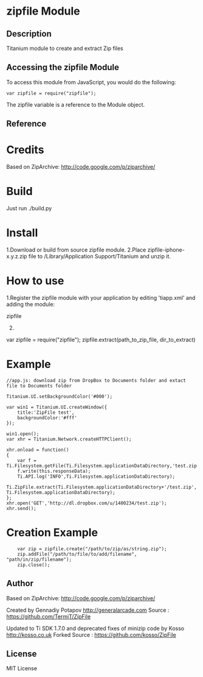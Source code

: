 # zipfile Module

## Description

Titanium module to create and extract Zip files

## Accessing the zipfile Module

To access this module from JavaScript, you would do the following:

	var zipfile = require("zipfile");

The zipfile variable is a reference to the Module object.	

## Reference

Credits
=======

Based on ZipArchive: http://code.google.com/p/ziparchive/ 

Build
=====

Just run ./build.py

Install
=======

1.Download or build from source zipfile module.
2.Place zipfile-iphone-x.y.z.zip file to /Library/Application Support/Titanium and unzip it.

How to use
==========

1.Register the zipfile module with your application by editing 'tiapp.xml' and adding the module:

<modules>
	<module version="0.1.19">zipfile</module>
</modules>

2. 

var zipfile = require("zipfile");
zipfile.extract(path_to_zip_file, dir_to_extract)



Example
=======

	//app.js: download zip from DropBox to Documents folder and extact file to Documents folder

	Titanium.UI.setBackgroundColor('#000');

	var win1 = Titanium.UI.createWindow({  
	    title:'ZipFile test',
	    backgroundColor:'#fff'
	});

	win1.open();
	var xhr = Titanium.Network.createHTTPClient();

	xhr.onload = function()
	{
		var f = Ti.Filesystem.getFile(Ti.Filesystem.applicationDataDirectory,'test.zip');
		f.write(this.responseData);
		Ti.API.log('INFO',Ti.Filesystem.applicationDataDirectory);
		Ti.ZipFile.extract(Ti.Filesystem.applicationDataDirectory+'/test.zip', Ti.Filesystem.applicationDataDirectory);
	};
	xhr.open('GET','http://dl.dropbox.com/u/1400234/test.zip');
	xhr.send();

Creation Example
================


        var zip = zipfile.create("/path/to/zip/as/string.zip");
        zip.addFile("/path/to/file/to/add/filename", "path/in/zip/filename");
        zip.close();


## Author

Based on ZipArchive: http://code.google.com/p/ziparchive/ 

Created by Gennadiy Potapov
http://generalarcade.com
Source : https://github.com/TermiT/ZipFile

Updated to Ti SDK 1.7.0 and deprecated fixes of minizip code by Kosso
http://kosso.co.uk
Forked Source : https://github.com/kosso/ZipFile


## License

MIT License
